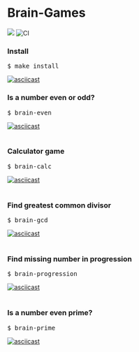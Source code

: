 <h1>Brain-Games</h1>

<a href="https://codeclimate.com/github/dimong5/frontend-project-lvl1/maintainability"><img src="https://api.codeclimate.com/v1/badges/764945c4b88258bedc67/maintainability" /></a>
![CI](https://github.com/dimong5/frontend-project-lvl1/workflows/CI/badge.svg) <br>
<h3>Install</h3>
<pre>$ make install</pre>

[![asciicast](https://asciinema.org/a/EYzFQ8zQseLRYLIDakulwUjX5.svg)](https://asciinema.org/a/EYzFQ8zQseLRYLIDakulwUjX5) 
<br>
<h3>Is a number even or odd?</h3>
<pre>$ brain-even</pre>

[![asciicast](https://asciinema.org/a/gOdXrgE4lhhBiUAOtpFgOqjt7.svg)](https://asciinema.org/a/gOdXrgE4lhhBiUAOtpFgOqjt7) <br>
<br>
<h3>Calculator game</h3>
<pre>$ brain-calc</pre>

[![asciicast](https://asciinema.org/a/zNfeHi0NIgWbXban830szQvnE.svg)](https://asciinema.org/a/zNfeHi0NIgWbXban830szQvnE) <br>
<br>
<h3>Find greatest common divisor</h3>
<pre>$ brain-gcd</pre>

[![asciicast](https://asciinema.org/a/qqlVSlEMUxt8Po1eww6A5dit1.svg)](https://asciinema.org/a/qqlVSlEMUxt8Po1eww6A5dit1) <br>
<br>
<h3>Find missing number in progression</h3>
<pre>$ brain-progression</pre>

[![asciicast](https://asciinema.org/a/c7swrIGAwYx26S016u5Ka1cT3.svg)](https://asciinema.org/a/c7swrIGAwYx26S016u5Ka1cT3) <br>
<br>
<h3>Is a number even prime?</h3>
<pre>$ brain-prime</pre>

[![asciicast](https://asciinema.org/a/VzlXIl4ekKGdL2MZpnr8SRpOS.svg)](https://asciinema.org/a/VzlXIl4ekKGdL2MZpnr8SRpOS) <br>
